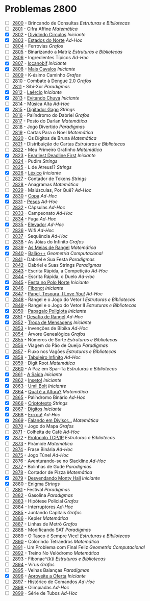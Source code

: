 # Problemas 2800

  - [ ]  [2800](https://www.urionlinejudge.com.br/judge/pt/problems/view/2800) - Brincando de Consultas *Estruturas e Bibliotecas*
  - [ ]  [2801](https://www.urionlinejudge.com.br/judge/pt/problems/view/2801) - Cifra Affine *Matemática*
  - [x]  [2802](https://www.urionlinejudge.com.br/judge/pt/problems/view/2802) - [Dividindo Círculos](https://github.com/potigol/uoj-potigol/blob/master/src/2800/2802.poti) *Iniciante*
  - [x]  [2803](https://www.urionlinejudge.com.br/judge/pt/problems/view/2803) - [Estados do Norte](https://github.com/potigol/uoj-potigol/blob/master/src/2800/2803.poti) *Ad-Hoc*
  - [ ]  [2804](https://www.urionlinejudge.com.br/judge/pt/problems/view/2804) - Ferrovias *Grafos*
  - [ ]  [2805](https://www.urionlinejudge.com.br/judge/pt/problems/view/2805) - Binarizando a Matriz *Estruturas e Bibliotecas*
  - [ ]  [2806](https://www.urionlinejudge.com.br/judge/pt/problems/view/2806) - Ingredientes Típicos *Ad-Hoc*
  - [x]  [2807](https://www.urionlinejudge.com.br/judge/pt/problems/view/2807) - [Iccanobif](https://github.com/potigol/uoj-potigol/blob/master/src/2800/2807.poti) *Iniciante*
  - [x]  [2808](https://www.urionlinejudge.com.br/judge/pt/problems/view/2808) - [Mais Cavalos](https://github.com/potigol/uoj-potigol/blob/master/src/2800/2808.poti) *Iniciante*
  - [ ]  [2809](https://www.urionlinejudge.com.br/judge/pt/problems/view/2809) - K-ésimo Caminho *Grafos*
  - [ ]  [2810](https://www.urionlinejudge.com.br/judge/pt/problems/view/2810) - Combate à Dengue 2.0 *Grafos*
  - [ ]  [2811](https://www.urionlinejudge.com.br/judge/pt/problems/view/2811) - Sibi-Xor *Paradigmas*
  - [x]  [2812](https://www.urionlinejudge.com.br/judge/pt/problems/view/2812) - [Laércio](https://github.com/potigol/uoj-potigol/blob/master/src/2800/2812.poti) *Iniciante*
  - [x]  [2813](https://www.urionlinejudge.com.br/judge/pt/problems/view/2813) - [Evitando Chuva](https://github.com/potigol/uoj-potigol/blob/master/src/2800/2813.poti) *Iniciante*
  - [ ]  [2814](https://www.urionlinejudge.com.br/judge/pt/problems/view/2814) - Música Alta *Ad-Hoc*
  - [x]  [2815](https://www.urionlinejudge.com.br/judge/pt/problems/view/2815) - [Digitador Gago](https://github.com/potigol/uoj-potigol/blob/master/src/2800/2815.poti) *Strings*
  - [ ]  [2816](https://www.urionlinejudge.com.br/judge/pt/problems/view/2816) - Palíndromo do Dabriel *Grafos*
  - [ ]  [2817](https://www.urionlinejudge.com.br/judge/pt/problems/view/2817) - Posto do Darlan *Matemática*
  - [ ]  [2818](https://www.urionlinejudge.com.br/judge/pt/problems/view/2818) - Jogo Divertido *Paradigmas*
  - [ ]  [2819](https://www.urionlinejudge.com.br/judge/pt/problems/view/2819) - Cartas Para o Noel *Matemática*
  - [ ]  [2820](https://www.urionlinejudge.com.br/judge/pt/problems/view/2820) - Os Dígitos de Bruna *Matemática*
  - [ ]  [2821](https://www.urionlinejudge.com.br/judge/pt/problems/view/2821) - Distribuição de Cartas *Estruturas e Bibliotecas*
  - [ ]  [2822](https://www.urionlinejudge.com.br/judge/pt/problems/view/2822) - Meu Primeiro Grafinho *Matemática*
  - [x]  [2823](https://www.urionlinejudge.com.br/judge/pt/problems/view/2823) - [Eearliest Deadline First](https://github.com/potigol/uoj-potigol/blob/master/src/2800/2823.poti) *Iniciante*
  - [ ]  [2824](https://www.urionlinejudge.com.br/judge/pt/problems/view/2824) - Pudim *Strings*
  - [ ]  [2825](https://www.urionlinejudge.com.br/judge/pt/problems/view/2825) - L de Atreus!? *Strings*
  - [x]  [2826](https://www.urionlinejudge.com.br/judge/pt/problems/view/2826) - [Léxico](https://github.com/potigol/uoj-potigol/blob/master/src/2800/2826.poti) *Iniciante*
  - [ ]  [2827](https://www.urionlinejudge.com.br/judge/pt/problems/view/2827) - Contador de Tokens *Strings*
  - [ ]  [2828](https://www.urionlinejudge.com.br/judge/pt/problems/view/2828) - Anagramas *Matemática*
  - [ ]  [2829](https://www.urionlinejudge.com.br/judge/pt/problems/view/2829) - Maiúsculas, Por Quê? *Ad-Hoc*
  - [x]  [2830](https://www.urionlinejudge.com.br/judge/pt/problems/view/2830) - [Copa](https://github.com/potigol/uoj-potigol/blob/master/src/2800/2830.poti) *Ad-Hoc*
  - [x]  [2831](https://www.urionlinejudge.com.br/judge/pt/problems/view/2831) - [Pesos](https://github.com/potigol/uoj-potigol/blob/master/src/2800/2831.poti) *Ad-Hoc*
  - [ ]  [2832](https://www.urionlinejudge.com.br/judge/pt/problems/view/2832) - Cápsulas *Ad-Hoc*
  - [ ]  [2833](https://www.urionlinejudge.com.br/judge/pt/problems/view/2833) - Campeonato *Ad-Hoc*
  - [ ]  [2834](https://www.urionlinejudge.com.br/judge/pt/problems/view/2834) - Fuga *Ad-Hoc*
  - [x]  [2835](https://www.urionlinejudge.com.br/judge/pt/problems/view/2835) - [Elevador](https://github.com/potigol/uoj-potigol/blob/master/src/2800/2835.poti) *Ad-Hoc*
  - [ ]  [2836](https://www.urionlinejudge.com.br/judge/pt/problems/view/2836) - Wifi *Ad-Hoc*
  - [ ]  [2837](https://www.urionlinejudge.com.br/judge/pt/problems/view/2837) - Sequência *Ad-Hoc*
  - [ ]  [2838](https://www.urionlinejudge.com.br/judge/pt/problems/view/2838) - As Jóias do Infinito *Grafos*
  - [x]  [2839](https://www.urionlinejudge.com.br/judge/pt/problems/view/2839) - [As Meias de Rangel](https://github.com/potigol/uoj-potigol/blob/master/src/2800/2839.poti) *Matemática*
  - [x]  [2840](https://www.urionlinejudge.com.br/judge/pt/problems/view/2840) - [Balão++](https://github.com/potigol/uoj-potigol/blob/master/src/2800/2840.poti) *Geometria Computacional*
  - [ ]  [2841](https://www.urionlinejudge.com.br/judge/pt/problems/view/2841) - Dabriel e Sua Festa *Paradigmas*
  - [ ]  [2842](https://www.urionlinejudge.com.br/judge/pt/problems/view/2842) - Dabriel e Suas Strings *Paradigmas*
  - [ ]  [2843](https://www.urionlinejudge.com.br/judge/pt/problems/view/2843) - Escrita Rápida, a Competição *Ad-Hoc*
  - [ ]  [2844](https://www.urionlinejudge.com.br/judge/pt/problems/view/2844) - Escrita Rápida, o Duelo *Ad-Hoc*
  - [x]  [2845](https://www.urionlinejudge.com.br/judge/pt/problems/view/2845) - [Festa no Polo Norte](https://github.com/potigol/uoj-potigol/blob/master/src/2800/2845.poti) *Iniciante*
  - [x]  [2846](https://www.urionlinejudge.com.br/judge/pt/problems/view/2846) - [Fibonot](https://github.com/potigol/uoj-potigol/blob/master/src/2800/2846.poti) *Iniciante*
  - [x]  [2847](https://www.urionlinejudge.com.br/judge/pt/problems/view/2847) - [Papel, Tesoura, I Love You!](https://github.com/potigol/uoj-potigol/blob/master/src/2800/2847.poti) *Ad-Hoc*
  - [ ]  [2848](https://www.urionlinejudge.com.br/judge/pt/problems/view/2848) - Rangel e o Jogo do Vetor I *Estruturas e Bibliotecas*
  - [ ]  [2849](https://www.urionlinejudge.com.br/judge/pt/problems/view/2849) - Rangel e o Jogo do Vetor II *Estruturas e Bibliotecas*
  - [x]  [2850](https://www.urionlinejudge.com.br/judge/pt/problems/view/2850) - [Papagaio Poliglota](https://github.com/potigol/uoj-potigol/blob/master/src/2800/2850.poti) *Iniciante*
  - [x]  [2851](https://www.urionlinejudge.com.br/judge/pt/problems/view/2851) - [Desafio de Rangel](https://github.com/potigol/uoj-potigol/blob/master/src/2800/2851.poti) *Ad-Hoc*
  - [x]  [2852](https://www.urionlinejudge.com.br/judge/pt/problems/view/2852) - [Troca de Mensagens](https://github.com/potigol/uoj-potigol/blob/master/src/2800/2852.poti) *Iniciante*
  - [ ]  [2853](https://www.urionlinejudge.com.br/judge/pt/problems/view/2853) - Invenções de Bibika *Ad-Hoc*
  - [ ]  [2854](https://www.urionlinejudge.com.br/judge/pt/problems/view/2854) - Árvore Genealógica *Grafos*
  - [ ]  [2855](https://www.urionlinejudge.com.br/judge/pt/problems/view/2855) - Números de Sorte *Estruturas e Bibliotecas*
  - [ ]  [2856](https://www.urionlinejudge.com.br/judge/pt/problems/view/2856) - Viagem do Pão de Queijo *Paradigmas*
  - [ ]  [2857](https://www.urionlinejudge.com.br/judge/pt/problems/view/2857) - Fluxo nos Vagões *Estruturas e Bibliotecas*
  - [x]  [2858](https://www.urionlinejudge.com.br/judge/pt/problems/view/2858) - [Tabuleiro Infinito](https://github.com/potigol/uoj-potigol/blob/master/src/2800/2858.poti) *Ad-Hoc*
  - [ ]  [2859](https://www.urionlinejudge.com.br/judge/pt/problems/view/2859) - Digit Root *Matemática*
  - [ ]  [2860](https://www.urionlinejudge.com.br/judge/pt/problems/view/2860) - A Paz em Spar-Ta *Estruturas e Bibliotecas*
  - [x]  [2861](https://www.urionlinejudge.com.br/judge/pt/problems/view/2861) - [A Saída](https://github.com/potigol/uoj-potigol/blob/master/src/2800/2861.poti) *Iniciante*
  - [x]  [2862](https://www.urionlinejudge.com.br/judge/pt/problems/view/2862) - [Inseto!](https://github.com/potigol/uoj-potigol/blob/master/src/2800/2862.poti) *Iniciante*
  - [x]  [2863](https://www.urionlinejudge.com.br/judge/pt/problems/view/2863) - [Umil Bolt](https://github.com/potigol/uoj-potigol/blob/master/src/2800/2863.poti) *Iniciante*
  - [x]  [2864](https://www.urionlinejudge.com.br/judge/pt/problems/view/2864) - [Qual é a Altura?](https://github.com/potigol/uoj-potigol/blob/master/src/2800/2864.poti) *Matemática*
  - [ ]  [2865](https://www.urionlinejudge.com.br/judge/pt/problems/view/2865) - Palíndromo Binário *Ad-Hoc*
  - [x]  [2866](https://www.urionlinejudge.com.br/judge/pt/problems/view/2866) - [Criptotexto](https://github.com/potigol/uoj-potigol/blob/master/src/2800/2866.poti) *Strings*
  - [x]  [2867](https://www.urionlinejudge.com.br/judge/pt/problems/view/2867) - [Dígitos](https://github.com/potigol/uoj-potigol/blob/master/src/2800/2867.poti) *Iniciante*
  - [x]  [2868](https://www.urionlinejudge.com.br/judge/pt/problems/view/2868) - [Errrou!](https://github.com/potigol/uoj-potigol/blob/master/src/2800/2868.poti) *Ad-Hoc*
  - [x]  [2869](https://www.urionlinejudge.com.br/judge/pt/problems/view/2869) - [Falando em Divisor...](https://github.com/potigol/uoj-potigol/blob/master/src/2800/2869.poti) *Matemática*
  - [ ]  [2870](https://www.urionlinejudge.com.br/judge/pt/problems/view/2870) - Jogo do Mapa *Grafos*
  - [ ]  [2871](https://www.urionlinejudge.com.br/judge/pt/problems/view/2871) - Colheita de Café *Ad-Hoc*
  - [x]  [2872](https://www.urionlinejudge.com.br/judge/pt/problems/view/2872) - [Protocolo TCP/IP](https://github.com/potigol/uoj-potigol/blob/master/src/2800/2872.poti) *Estruturas e Bibliotecas*
  - [ ]  [2873](https://www.urionlinejudge.com.br/judge/pt/problems/view/2873) - Pirâmide *Matemática*
  - [ ]  [2874](https://www.urionlinejudge.com.br/judge/pt/problems/view/2874) - Frase Binária *Ad-Hoc*
  - [ ]  [2875](https://www.urionlinejudge.com.br/judge/pt/problems/view/2875) - Jogo Túnel *Ad-Hoc*
  - [ ]  [2876](https://www.urionlinejudge.com.br/judge/pt/problems/view/2876) - Aventurando-se no Slackline *Ad-Hoc*
  - [ ]  [2877](https://www.urionlinejudge.com.br/judge/pt/problems/view/2877) - Bolinhas de Gude *Paradigmas*
  - [ ]  [2878](https://www.urionlinejudge.com.br/judge/pt/problems/view/2878) - Cortador de Pizza *Matemática*
  - [x]  [2879](https://www.urionlinejudge.com.br/judge/pt/problems/view/2879) - [Desvendando Monty Hall](https://github.com/potigol/uoj-potigol/blob/master/src/2800/2879.poti) *Iniciante*
  - [x]  [2880](https://www.urionlinejudge.com.br/judge/pt/problems/view/2880) - [Enigma](https://github.com/potigol/uoj-potigol/blob/master/src/2800/2880.poti) *Strings*
  - [ ]  [2881](https://www.urionlinejudge.com.br/judge/pt/problems/view/2881) - Festival *Paradigmas*
  - [ ]  [2882](https://www.urionlinejudge.com.br/judge/pt/problems/view/2882) - Gasolina *Paradigmas*
  - [ ]  [2883](https://www.urionlinejudge.com.br/judge/pt/problems/view/2883) - Hipótese Policial *Grafos*
  - [ ]  [2884](https://www.urionlinejudge.com.br/judge/pt/problems/view/2884) - Interruptores *Ad-Hoc*
  - [ ]  [2885](https://www.urionlinejudge.com.br/judge/pt/problems/view/2885) - Juntando Capitais *Grafos*
  - [ ]  [2886](https://www.urionlinejudge.com.br/judge/pt/problems/view/2886) - Kepler *Matemática*
  - [ ]  [2887](https://www.urionlinejudge.com.br/judge/pt/problems/view/2887) - Linhas de Metrô *Grafos*
  - [ ]  [2888](https://www.urionlinejudge.com.br/judge/pt/problems/view/2888) - Modificando SAT *Paradigmas*
  - [ ]  [2889](https://www.urionlinejudge.com.br/judge/pt/problems/view/2889) - O Tasco é Sempre Vice! *Estruturas e Bibliotecas*
  - [ ]  [2890](https://www.urionlinejudge.com.br/judge/pt/problems/view/2890) - Colorindo Tetraedros *Matemática*
  - [ ]  [2891](https://www.urionlinejudge.com.br/judge/pt/problems/view/2891) - Um Problema com Final Feliz *Geometria Computacional*
  - [ ]  [2892](https://www.urionlinejudge.com.br/judge/pt/problems/view/2892) - Treino No Velódromo *Matemática*
  - [ ]  [2893](https://www.urionlinejudge.com.br/judge/pt/problems/view/2893) - Fibonac^{k}i *Estruturas e Bibliotecas*
  - [ ]  [2894](https://www.urionlinejudge.com.br/judge/pt/problems/view/2894) - Vírus *Grafos*
  - [ ]  [2895](https://www.urionlinejudge.com.br/judge/pt/problems/view/2895) - Velhas Balanças *Paradigmas*
  - [x]  [2896](https://www.urionlinejudge.com.br/judge/pt/problems/view/2896) - [Aproveite a Oferta](https://github.com/potigol/uoj-potigol/blob/master/src/2800/2896.poti) *Iniciante*
  - [ ]  [2897](https://www.urionlinejudge.com.br/judge/pt/problems/view/2897) - Histórico de Comandos *Ad-Hoc*
  - [ ]  [2898](https://www.urionlinejudge.com.br/judge/pt/problems/view/2898) - Olimpíadas *Ad-Hoc*
  - [ ]  [2899](https://www.urionlinejudge.com.br/judge/pt/problems/view/2899) - Série de Tubos *Ad-Hoc*